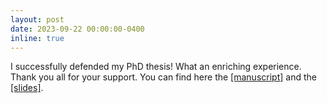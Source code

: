 ```yaml
---
layout: post
date: 2023-09-22 00:00:00-0400
inline: true
---
```


I successfully defended my PhD thesis! What an enriching experience. Thank you all for your support. You can find here the
<a href="https://ipeis.github.io/assets/pdf/PhD_Thesis_Ignacio_Peis_Defense.pdf">[manuscript]</a>
and the
<a href="https://ipeis.github.io/assets/pdf/PhD_Presentation_Ignacio_Peis.pdf">[slides]</a>.
